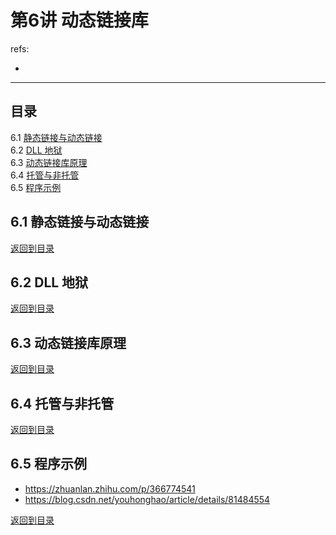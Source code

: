 # 第6讲 动态链接库

refs:

- []()


**********************************


## 目录 <span id="index"> </span>

6.1  [静态链接与动态链接 ](#link_library) \
6.2  [DLL 地狱 ](#dll_hell) \
6.3  [动态链接库原理](#dll_principle) \
6.4  [托管与非托管](#managed_unmanaged) \
6.5  [程序示例](#examples)



## 6.1 静态链接与动态链接 <span id="link_library"></span>


[返回到目录](#index)


## 6.2 DLL 地狱 <span id="dll_hell"></span>

[返回到目录](#index)


## 6.3 动态链接库原理 <span id="dll_principle"></span>

[返回到目录](#index)


## 6.4 托管与非托管 <span id="managed_unmanaged"></span>

[返回到目录](#index)


## 6.5 程序示例 <span id="examples"></span>

- https://zhuanlan.zhihu.com/p/366774541
- https://blog.csdn.net/youhonghao/article/details/81484554




[返回到目录](#index)


